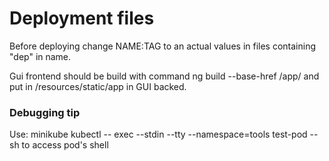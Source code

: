 # Deployment files
Before deploying change NAME:TAG to an actual values in files containing "dep" in name.

Gui frontend should be build with command ng build --base-href /app/ and put in /resources/static/app in GUI backed.

### Debugging tip
Use:
minikube kubectl -- exec --stdin --tty --namespace=tools test-pod -- sh
to access pod's shell